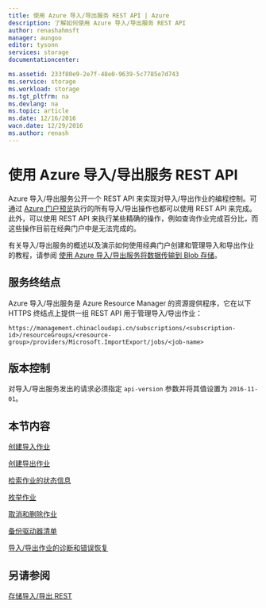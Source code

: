 ```yaml
---
title: 使用 Azure 导入/导出服务 REST API | Azure
description: 了解如何使用 Azure 导入/导出服务 REST API
author: renashahmsft
manager: aungoo
editor: tysonn
services: storage
documentationcenter: 

ms.assetid: 233f80e9-2e7f-48e0-9639-5c7785e7d743
ms.service: storage
ms.workload: storage
ms.tgt_pltfrm: na
ms.devlang: na
ms.topic: article
ms.date: 12/16/2016
wacn.date: 12/29/2016
ms.author: renash
---
```


# 使用 Azure 导入/导出服务 REST API

Azure 导入/导出服务公开一个 REST API 来实现对导入/导出作业的编程控制。可通过 [Azure 门户预览](https://portal.azure.cn/)执行的所有导入/导出操作也都可以使用 REST API 来完成。此外，可以使用 REST API 来执行某些精确的操作，例如查询作业完成百分比，而这些操作目前在经典门户中是无法完成的。

有关导入/导出服务的概述以及演示如何使用经典门户创建和管理导入和导出作业的教程，请参阅 [使用 Azure 导入/导出服务将数据传输到 Blob 存储](./storage-import-export-service.md)。

## 服务终结点

Azure 导入/导出服务是 Azure Resource Manager 的资源提供程序，它在以下 HTTPS 终结点上提供一组 REST API 用于管理导入/导出作业：

	https://management.chinacloudapi.cn/subscriptions/<subscription-id>/resourceGroups/<resource-group>/providers/Microsoft.ImportExport/jobs/<job-name>

## 版本控制

对导入/导出服务发出的请求必须指定 `api-version` 参数并将其值设置为 `2016-11-01`。

## 本节内容

[创建导入作业](./storage-import-export-creating-an-import-job.md)

[创建导出作业](./storage-import-export-creating-an-export-job.md)

[检索作业的状态信息](./storage-import-export-retrieving-state-info-for-a-job.md)

[枚举作业](./storage-import-export-enumerating-jobs.md)

[取消和删除作业](./storage-import-export-cancelling-and-deleting-jobs.md)

[备份驱动器清单](./storage-import-export-backing-up-drive-manifests.md)

[导入/导出作业的诊断和错误恢复](./storage-import-export-diagnostics-and-error-recovery.md)

## 另请参阅
 [存储导入/导出 REST](https://docs.microsoft.com/rest/api/storageimportexport)

<!---HONumber=Mooncake_1226_2016-->
